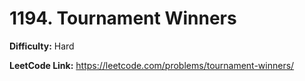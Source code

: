 # 1194. Tournament Winners

**Difficulty:** Hard

**LeetCode Link:** https://leetcode.com/problems/tournament-winners/


